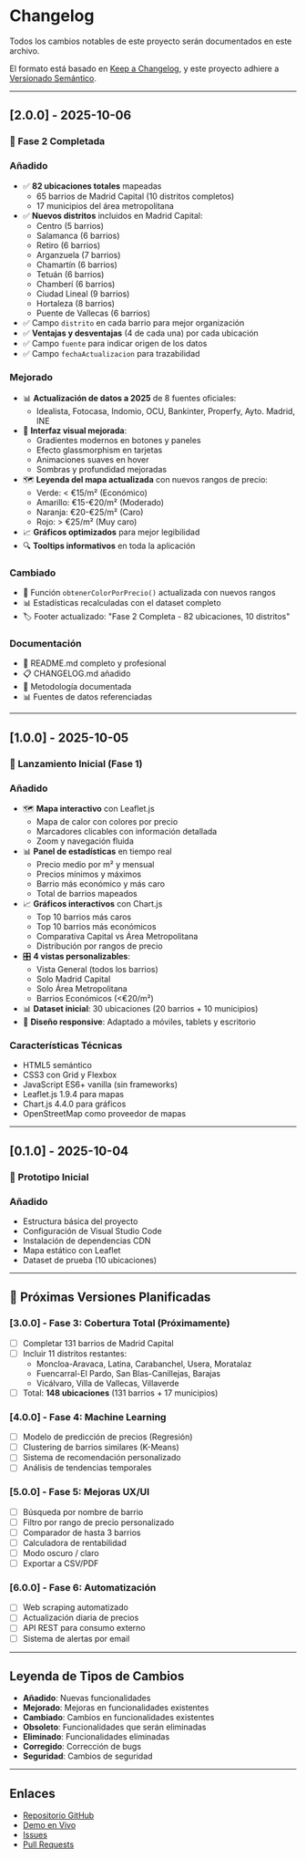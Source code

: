 # Changelog

Todos los cambios notables de este proyecto serán documentados en este archivo.

El formato está basado en [Keep a Changelog](https://keepachangelog.com/es-ES/1.0.0/),
y este proyecto adhiere a [Versionado Semántico](https://semver.org/lang/es/).

---

## [2.0.0] - 2025-10-06

### 🎉 Fase 2 Completada

### Añadido
- ✅ **82 ubicaciones totales** mapeadas
  - 65 barrios de Madrid Capital (10 distritos completos)
  - 17 municipios del área metropolitana
- ✅ **Nuevos distritos** incluidos en Madrid Capital:
  - Centro (5 barrios)
  - Salamanca (6 barrios)
  - Retiro (6 barrios)
  - Arganzuela (7 barrios)
  - Chamartín (6 barrios)
  - Tetuán (6 barrios)
  - Chamberí (6 barrios)
  - Ciudad Lineal (9 barrios)
  - Hortaleza (8 barrios)
  - Puente de Vallecas (6 barrios)
- ✅ Campo `distrito` en cada barrio para mejor organización
- ✅ **Ventajas y desventajas** (4 de cada una) por cada ubicación
- ✅ Campo `fuente` para indicar origen de los datos
- ✅ Campo `fechaActualizacion` para trazabilidad

### Mejorado
- 📊 **Actualización de datos a 2025** de 8 fuentes oficiales:
  - Idealista, Fotocasa, Indomio, OCU, Bankinter, Properfy, Ayto. Madrid, INE
- 🎨 **Interfaz visual mejorada**:
  - Gradientes modernos en botones y paneles
  - Efecto glassmorphism en tarjetas
  - Animaciones suaves en hover
  - Sombras y profundidad mejoradas
- 🗺️ **Leyenda del mapa actualizada** con nuevos rangos de precio:
  - Verde: < €15/m² (Económico)
  - Amarillo: €15-€20/m² (Moderado)
  - Naranja: €20-€25/m² (Caro)
  - Rojo: > €25/m² (Muy caro)
- 📈 **Gráficos optimizados** para mejor legibilidad
- 🔍 **Tooltips informativos** en toda la aplicación

### Cambiado
- 🎯 Función `obtenerColorPorPrecio()` actualizada con nuevos rangos
- 📊 Estadísticas recalculadas con el dataset completo
- 🏷️ Footer actualizado: "Fase 2 Completa - 82 ubicaciones, 10 distritos"

### Documentación
- 📝 README.md completo y profesional
- 📋 CHANGELOG.md añadido
- 🔬 Metodología documentada
- 📊 Fuentes de datos referenciadas

---

## [1.0.0] - 2025-10-05

### 🚀 Lanzamiento Inicial (Fase 1)

### Añadido
- 🗺️ **Mapa interactivo** con Leaflet.js
  - Mapa de calor con colores por precio
  - Marcadores clicables con información detallada
  - Zoom y navegación fluida
- 📊 **Panel de estadísticas** en tiempo real
  - Precio medio por m² y mensual
  - Precios mínimos y máximos
  - Barrio más económico y más caro
  - Total de barrios mapeados
- 📈 **Gráficos interactivos** con Chart.js
  - Top 10 barrios más caros
  - Top 10 barrios más económicos
  - Comparativa Capital vs Área Metropolitana
  - Distribución por rangos de precio
- 🎛️ **4 vistas personalizables**:
  - Vista General (todos los barrios)
  - Solo Madrid Capital
  - Solo Área Metropolitana
  - Barrios Económicos (<€20/m²)
- 📊 **Dataset inicial**: 30 ubicaciones (20 barrios + 10 municipios)
- 🎨 **Diseño responsive**: Adaptado a móviles, tablets y escritorio

### Características Técnicas
- HTML5 semántico
- CSS3 con Grid y Flexbox
- JavaScript ES6+ vanilla (sin frameworks)
- Leaflet.js 1.9.4 para mapas
- Chart.js 4.4.0 para gráficos
- OpenStreetMap como proveedor de mapas

---

## [0.1.0] - 2025-10-04

### 🔧 Prototipo Inicial

### Añadido
- Estructura básica del proyecto
- Configuración de Visual Studio Code
- Instalación de dependencias CDN
- Mapa estático con Leaflet
- Dataset de prueba (10 ubicaciones)

---

## 🔮 Próximas Versiones Planificadas

### [3.0.0] - Fase 3: Cobertura Total (Próximamente)
- [ ] Completar 131 barrios de Madrid Capital
- [ ] Incluir 11 distritos restantes:
  - Moncloa-Aravaca, Latina, Carabanchel, Usera, Moratalaz
  - Fuencarral-El Pardo, San Blas-Canillejas, Barajas
  - Vicálvaro, Villa de Vallecas, Villaverde
- [ ] Total: **148 ubicaciones** (131 barrios + 17 municipios)

### [4.0.0] - Fase 4: Machine Learning
- [ ] Modelo de predicción de precios (Regresión)
- [ ] Clustering de barrios similares (K-Means)
- [ ] Sistema de recomendación personalizado
- [ ] Análisis de tendencias temporales

### [5.0.0] - Fase 5: Mejoras UX/UI
- [ ] Búsqueda por nombre de barrio
- [ ] Filtro por rango de precio personalizado
- [ ] Comparador de hasta 3 barrios
- [ ] Calculadora de rentabilidad
- [ ] Modo oscuro / claro
- [ ] Exportar a CSV/PDF

### [6.0.0] - Fase 6: Automatización
- [ ] Web scraping automatizado
- [ ] Actualización diaria de precios
- [ ] API REST para consumo externo
- [ ] Sistema de alertas por email

---

## Leyenda de Tipos de Cambios

- **Añadido**: Nuevas funcionalidades
- **Mejorado**: Mejoras en funcionalidades existentes
- **Cambiado**: Cambios en funcionalidades existentes
- **Obsoleto**: Funcionalidades que serán eliminadas
- **Eliminado**: Funcionalidades eliminadas
- **Corregido**: Corrección de bugs
- **Seguridad**: Cambios de seguridad

---

## Enlaces

- [Repositorio GitHub](https://github.com/tu-usuario/mapa-alquileres-madrid)
- [Demo en Vivo](https://tu-usuario.github.io/mapa-alquileres-madrid)
- [Issues](https://github.com/tu-usuario/mapa-alquileres-madrid/issues)
- [Pull Requests](https://github.com/tu-usuario/mapa-alquileres-madrid/pulls)